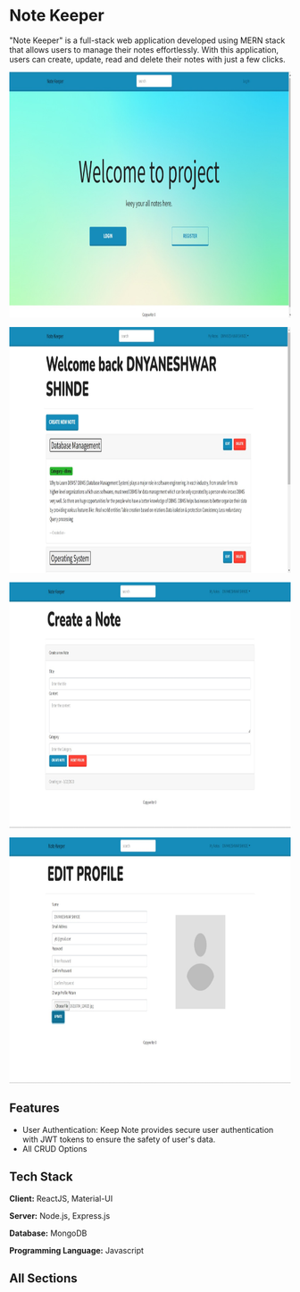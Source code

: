 # Note Keeper 

"Note Keeper" is a full-stack web application developed using MERN stack that allows users to manage their notes effortlessly. With this application, users can create, update, read and delete their notes with just a few clicks.

<p align="center">
<img src="screenshots/n1.jpeg" height="440">
</p>



<p align="center">
<img src="screenshots/n2.jpeg" height="440">
</p>


<p align="center">
<img src="screenshots/n3.jpeg" height="440">
</p>


<p align="center">
<img src="screenshots/n4.jpeg" height="440">
</p>







## Features

- User Authentication: Keep Note provides secure user authentication with JWT tokens to ensure the safety of user's data.
- All CRUD Options



## Tech Stack

**Client:** ReactJS, Material-UI

**Server:** Node.js, Express.js

**Database:**  MongoDB

**Programming Language:** Javascript





## All Sections







